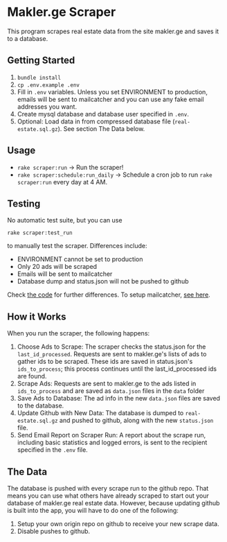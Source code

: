 # Makler.ge Scraper

This program scrapes real estate data from the site makler.ge and saves it to a database.

## Getting Started

1. `bundle install`
2. `cp .env.example .env`
3. Fill in `.env` variables. Unless you set ENVIRONMENT to production, emails will be sent to mailcatcher and you can use any fake email addresses you want.
4. Create mysql database and database user specified in `.env`.
5. Optional: Load data in from compressed database file (`real-estate.sql.gz`). See section The Data below.

## Usage

- `rake scraper:run` -> Run the scraper!
- `rake scraper:schedule:run_daily` -> Schedule a cron job to run `rake scraper:run` every day at 4 AM.

## Testing

No automatic test suite, but you can use

`rake scraper:test_run`

to manually test the scraper. Differences include:
- ENVIRONMENT cannot be set to production
- Only 20 ads will be scraped
- Emails will be sent to mailcatcher
- Database dump and status.json will not be pushed to github

Check [the code](https://github.com/JumpStartGeorgia/Makler.ge-Scraper/blob/email/app/scraper.rb) for further differences. To setup mailcatcher, [see here](http://mailcatcher.me/).

## How it Works

When you run the scraper, the following happens:

1. Choose Ads to Scrape: The scraper checks the status.json for the `last_id_processed`. Requests are sent to makler.ge's lists of ads to gather ids to be scraped. These ids are saved in status.json's `ids_to_process`; this process continues until the last_id_processed ids are found.
2. Scrape Ads: Requests are sent to makler.ge to the ads listed in `ids_to_process` and are saved as `data.json` files in the `data` folder
3. Save Ads to Database: The ad info in the new `data.json` files are saved to the database.
4. Update Github with New Data: The database is dumped to `real-estate.sql.gz` and pushed to github, along with the new `status.json` file.
5. Send Email Report on Scraper Run: A report about the scrape run, including basic statistics and logged errors, is sent to the recipient specified in the `.env` file.

## The Data

The database is pushed with every scrape run to the github repo. That means you can use what others have already scraped to start out your database of makler.ge real estate data. However, because updating github is built into the app, you will have to do one of the following:

1. Setup your own origin repo on github to receive your new scrape data.
2. Disable pushes to github.

